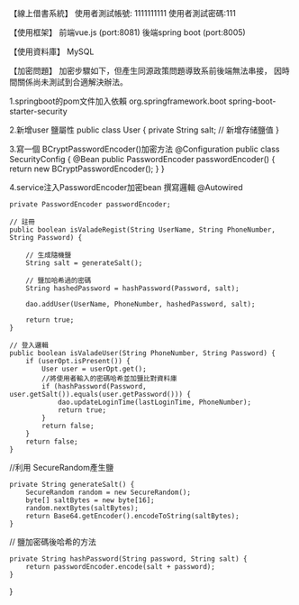 【線上借書系統】
使用者測試帳號: 1111111111
使用者測試密碼:111

【使用框架】
前端vue.js (port:8081)
後端spring boot (port:8005)

【使用資料庫】
MySQL

【加密問題】
加密步驟如下，但產生同源政策問題導致系前後端無法串接，
因時間關係尚未測試到合適解決辦法。

1.springboot的pom文件加入依賴
<dependency>
    <groupId>org.springframework.boot</groupId>
    <artifactId>spring-boot-starter-security</artifactId>
</dependency>

2.新增user 鹽屬性
public class User {
    private String salt; // 新增存储鹽值
}

3.寫一個 BCryptPasswordEncoder()加密方法
@Configuration
public class SecurityConfig {
    @Bean
    public PasswordEncoder passwordEncoder() {
        return new BCryptPasswordEncoder();
    }
}

4.service注入PasswordEncoder加密bean 撰寫邏輯
    @Autowired 
    
    private PasswordEncoder passwordEncoder;
    
    // 註冊
    public boolean isValadeRegist(String UserName, String PhoneNumber, String Password) {
    
        // 生成隨機鹽
        String salt = generateSalt();
        
        // 鹽加哈希過的密碼
        String hashedPassword = hashPassword(Password, salt);
        
        dao.addUser(UserName, PhoneNumber, hashedPassword, salt);
        
        return true;
    }
    
    // 登入邏輯
    public boolean isValadeUser(String PhoneNumber, String Password) {
        if (userOpt.isPresent()) {
            User user = userOpt.get();
            //將使用者輸入的密碼哈希並加鹽比對資料庫
            if (hashPassword(Password, user.getSalt()).equals(user.getPassword())) {
                dao.updateLoginTime(lastLoginTime, PhoneNumber);
                return true;
            }
            return false;
        }
        return false;
    }
    
//利用 SecureRandom產生鹽

    private String generateSalt() {
        SecureRandom random = new SecureRandom();
        byte[] saltBytes = new byte[16];
        random.nextBytes(saltBytes);
        return Base64.getEncoder().encodeToString(saltBytes);
    }
    
// 鹽加密碼後哈希的方法

    private String hashPassword(String password, String salt) {
        return passwordEncoder.encode(salt + password);
    }
}
